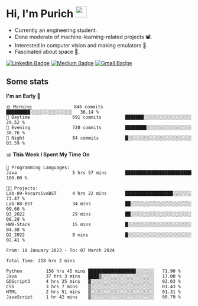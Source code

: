 <h1 align="left">Hi, I'm Purich
<img src="https://media.giphy.com/media/hvRJCLFzcasrR4ia7z/giphy.gif" width="30px"/></h1>

* Currently an engineering student.
* Done moderate of machine-learning-related projects :film_projector:.
* Interested in computer vision and making emulators :space_invader:.
* Fascinated about space :milky_way:.

[![Linkedin Badge](https://img.shields.io/badge/-Purich-blue?style=flat-square&logo=Linkedin&logoColor=white&link=https://www.linkedin.com/in/purich-siritip-16b3b3255/)](https://www.linkedin.com/in/purich-siritip-16b3b3255) [![Medium Badge](https://img.shields.io/badge/-@purich-gray?style=flat-square&labelColor=000000&logo=Medium&link=https://medium.com/@phuritsiritip)](https://medium.com/@phuritsiritip)
[![Gmail Badge](https://img.shields.io/badge/-mark.phurit@gmail.com-c14438?style=flat-square&logo=Gmail&logoColor=white&link=mailto:mark.phurit@gmail.com)](mailto:mark.phurit@gmail.com)

## Some stats

  
  <!--START_SECTION:waka-->
**I'm an Early 🐤** 

```text
🌞 Morning                846 commits         █████████░░░░░░░░░░░░░░░░   36.14 % 
🌆 Daytime                691 commits         ███████░░░░░░░░░░░░░░░░░░   29.52 % 
🌃 Evening                720 commits         ████████░░░░░░░░░░░░░░░░░   30.76 % 
🌙 Night                  84 commits          █░░░░░░░░░░░░░░░░░░░░░░░░   03.59 % 
```


📊 **This Week I Spent My Time On** 

```text
💬 Programming Languages: 
Java                     5 hrs 57 mins       █████████████████████████   100.00 % 

🐱‍💻 Projects: 
Lab-09-RecursiveBST      4 hrs 22 mins       ██████████████████░░░░░░░   73.47 % 
Lab-08-BST               34 mins             ██░░░░░░░░░░░░░░░░░░░░░░░   09.60 % 
Q3_2022                  29 mins             ██░░░░░░░░░░░░░░░░░░░░░░░   08.29 % 
HW8-Stack                15 mins             █░░░░░░░░░░░░░░░░░░░░░░░░   04.38 % 
Q2_2022                  8 mins              █░░░░░░░░░░░░░░░░░░░░░░░░   02.41 % 
```


<!--END_SECTION:waka-->

  <!--START_SECTION:waka-simple-->

```text
From: 19 January 2023 - To: 07 March 2024

Total Time: 218 hrs 2 mins

Python         156 hrs 45 mins ██████████████████░░░░░░░   71.90 %
Java           37 hrs 3 mins   ████▒░░░░░░░░░░░░░░░░░░░░   17.00 %
GDScript3      4 hrs 25 mins   ▓░░░░░░░░░░░░░░░░░░░░░░░░   02.03 %
CSS            3 hrs 7 mins    ▒░░░░░░░░░░░░░░░░░░░░░░░░   01.43 %
HTML           2 hrs 51 mins   ▒░░░░░░░░░░░░░░░░░░░░░░░░   01.31 %
JavaScript     1 hr 42 mins    ▒░░░░░░░░░░░░░░░░░░░░░░░░   00.79 %
```

<!--END_SECTION:waka-simple-->

  <!--![Anurag's GitHub stats](https://github-readme-stats.vercel.app/api?username=vikimark&show_icons=true&theme=gruvbox_light)-->
  
<!--
**vikimark/vikimark** is a ✨ _special_ ✨ repository because its `README.md` (this file) appears on your GitHub profile.

Here are some ideas to get you started:

- 🔭 I’m currently working on ...
- 🌱 I’m currently learning ...
- 👯 I’m looking to collaborate on ...
- 🤔 I’m looking for help with ...
- 💬 Ask me about ...
- 📫 How to reach me: ...
- 😄 Pronouns: ...
- ⚡ Fun fact: ...
-->

